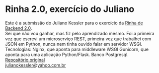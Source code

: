 # Rinha 2.0, exercício do Juliano
Este é a submissão do Juliano Kessler para o exercício da [Rinha de Backend 2.0](https://github.com/zanfranceschi/rinha-de-backend-2024-q1).  
Sei que não vou ganhar, mas fiz pelo aprendizado mesmo. Foi a primeira vez que escrevi um microserviço REST, primeira vez que trabalhei com JSON em Python, nunca nem tinha ouvido falar em servidor WSGI. 
Tecnologias: Nginx, que aponta para middleware WSGI Gunicorn, que aponta para uma aplicação Python/Flask. Banco Postgresql.  
[Repositório original](https://github.com/jrkessl/rinha-backend-2.0)  
julianokessler@yahoo.com.br  
